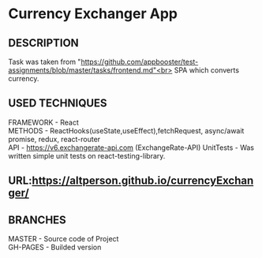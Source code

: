 # Currency Exchanger App<br>

## DESCRIPTION<br>

Task was taken from "https://github.com/appbooster/test-assignments/blob/master/tasks/frontend.md"<br>
SPA which converts currency.<br>

## USED TECHNIQUES<br>

FRAMEWORK - React<br>
METHODS - ReactHooks(useState,useEffect),fetchRequest, async/await promise, redux, react-router<br>
API - https://v6.exchangerate-api.com (ExchangeRate-API)
UnitTests - Was written simple unit tests on react-testing-library.

## URL:https://altperson.github.io/currencyExchanger/<br>

## BRANCHES<br>

MASTER - Source code of Project<br>
GH-PAGES - Builded version
